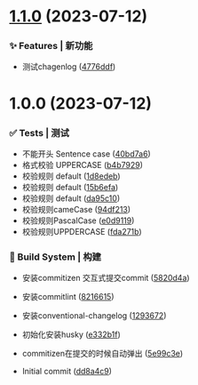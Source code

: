 # [1.1.0](https://github.com/qinzhiwei1993/changelog-demo-1/compare/v1.0.0...v1.1.0) (2023-07-12)


### ✨ Features | 新功能

* 测试chagenlog ([4776ddf](https://github.com/qinzhiwei1993/changelog-demo-1/commit/4776ddf6bcb2a114e06ae54465871fd14204a1f1))



# 1.0.0 (2023-07-12)


### ✅ Tests | 测试

* 不能开头 Sentence case ([40bd7a6](https://github.com/qinzhiwei1993/changelog-demo-1/commit/40bd7a6891d7c8a4d187b736b9ea74317b53cb28))
* 格式校验 UPPERCASE ([b4b7929](https://github.com/qinzhiwei1993/changelog-demo-1/commit/b4b79290319f28425ea395eb098f02720d91a532))
* 校验规则 default ([1d8edeb](https://github.com/qinzhiwei1993/changelog-demo-1/commit/1d8edebafd7e8ce42784ea5074e20b996c2d650d))
* 校验规则 default ([15b6efa](https://github.com/qinzhiwei1993/changelog-demo-1/commit/15b6efa0a7193c68d0cfd393e914e8f790673b6c))
* 校验规则 default ([da95c10](https://github.com/qinzhiwei1993/changelog-demo-1/commit/da95c105d62c9dd5ae468214ff5aa2b1c5fc06a5))
* 校验规则cameCase ([94df213](https://github.com/qinzhiwei1993/changelog-demo-1/commit/94df213455e374d200532424a964f7a443f20ced))
* 校验规则PascalCase ([e0d9119](https://github.com/qinzhiwei1993/changelog-demo-1/commit/e0d9119bb82f390601f95b24101652a4ec0c8866))
* 校验规则UPPDERCASE ([fda271b](https://github.com/qinzhiwei1993/changelog-demo-1/commit/fda271be590994b985be260a0d1d5596e9cfafba))


### 👷‍ Build System | 构建

* 安装commitizen 交互式提交commit ([5820d4a](https://github.com/qinzhiwei1993/changelog-demo-1/commit/5820d4a045943f4829ec9e5a04f6f8d803249b2c))
* 安装commitlint ([8216615](https://github.com/qinzhiwei1993/changelog-demo-1/commit/8216615cfb7a009fc1f0a8593d7ddb9362428b61))
* 安装conventional-changelog ([1293672](https://github.com/qinzhiwei1993/changelog-demo-1/commit/1293672b64ff7b32332ed39ff4a72bdd8203f0a4))
* 初始化安装husky ([e332b1f](https://github.com/qinzhiwei1993/changelog-demo-1/commit/e332b1f5600d51244292cf97cead509851f62336))
* commitizen在提交的时候自动弹出 ([5e99c3e](https://github.com/qinzhiwei1993/changelog-demo-1/commit/5e99c3e4b881f84d593a3de4e8673ffa4224c55e))


* Initial commit ([dd8a4c9](https://github.com/qinzhiwei1993/changelog-demo-1/commit/dd8a4c9b33c80d96728d0e0f46e2b5a77d48829a))



